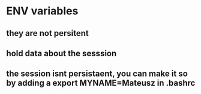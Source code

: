 # ENV variables

## they are not persitent

## hold data about the sesssion

## the session isnt persistaent, you can make it so by adding a export MYNAME=Mateusz in .bashrc